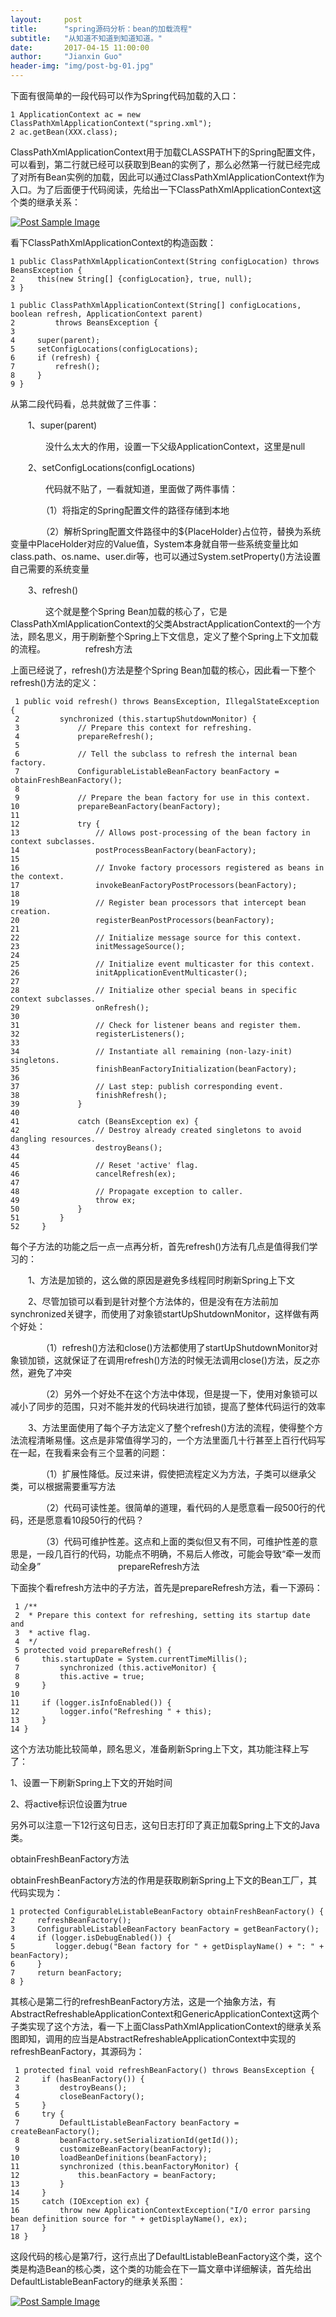 ```yaml
---
layout:     post
title:      "spring源码分析：bean的加载流程"
subtitle:   "从知道不知道到知道知道。"
date:       2017-04-15 11:00:00
author:     "Jianxin Guo"
header-img: "img/post-bg-01.jpg"
---
```



下面有很简单的一段代码可以作为Spring代码加载的入口：
 
```
1 ApplicationContext ac = new ClassPathXmlApplicationContext("spring.xml");
2 ac.getBean(XXX.class);
```
ClassPathXmlApplicationContext用于加载CLASSPATH下的Spring配置文件，可以看到，第二行就已经可以获取到Bean的实例了，那么必然第一行就已经完成了对所有Bean实例的加载，因此可以通过ClassPathXmlApplicationContext作为入口。为了后面便于代码阅读，先给出一下ClassPathXmlApplicationContext这个类的继承关系：

<a href="#">
    <img src="{{ site.baseurl }}/img/
spring01-01.jpg" alt="Post Sample Image">
</a>

看下ClassPathXmlApplicationContext的构造函数：
 
```
1 public ClassPathXmlApplicationContext(String configLocation) throws BeansException {
2     this(new String[] {configLocation}, true, null);
3 }
```

```
1 public ClassPathXmlApplicationContext(String[] configLocations, boolean refresh, ApplicationContext parent)
2         throws BeansException {
3 
4     super(parent);
5     setConfigLocations(configLocations);
6     if (refresh) {
7         refresh();
8     }
9 }
```

从第二段代码看，总共就做了三件事：

　　1、super(parent)

　　　　没什么太大的作用，设置一下父级ApplicationContext，这里是null

　　2、setConfigLocations(configLocations)

　　　　代码就不贴了，一看就知道，里面做了两件事情：

　　　　（1）将指定的Spring配置文件的路径存储到本地

　　　　（2）解析Spring配置文件路径中的${PlaceHolder}占位符，替换为系统变量中PlaceHolder对应的Value值，System本身就自带一些系统变量比如class.path、os.name、user.dir等，也可以通过System.setProperty()方法设置自己需要的系统变量

　　3、refresh()

　　　　这个就是整个Spring Bean加载的核心了，它是ClassPathXmlApplicationContext的父类AbstractApplicationContext的一个方法，顾名思义，用于刷新整个Spring上下文信息，定义了整个Spring上下文加载的流程。
　　　　
refresh方法

上面已经说了，refresh()方法是整个Spring Bean加载的核心，因此看一下整个refresh()方法的定义：

```
 1 public void refresh() throws BeansException, IllegalStateException {
 2         synchronized (this.startupShutdownMonitor) {
 3             // Prepare this context for refreshing.
 4             prepareRefresh();
 5 
 6             // Tell the subclass to refresh the internal bean factory.
 7             ConfigurableListableBeanFactory beanFactory = obtainFreshBeanFactory();
 8 
 9             // Prepare the bean factory for use in this context.
10             prepareBeanFactory(beanFactory);
11 
12             try {
13                 // Allows post-processing of the bean factory in context subclasses.
14                 postProcessBeanFactory(beanFactory);
15 
16                 // Invoke factory processors registered as beans in the context.
17                 invokeBeanFactoryPostProcessors(beanFactory);
18 
19                 // Register bean processors that intercept bean creation.
20                 registerBeanPostProcessors(beanFactory);
21 
22                 // Initialize message source for this context.
23                 initMessageSource();
24 
25                 // Initialize event multicaster for this context.
26                 initApplicationEventMulticaster();
27 
28                 // Initialize other special beans in specific context subclasses.
29                 onRefresh();
30 
31                 // Check for listener beans and register them.
32                 registerListeners();
33 
34                 // Instantiate all remaining (non-lazy-init) singletons.
35                 finishBeanFactoryInitialization(beanFactory);
36 
37                 // Last step: publish corresponding event.
38                 finishRefresh();
39             }
40 
41             catch (BeansException ex) {
42                 // Destroy already created singletons to avoid dangling resources.
43                 destroyBeans();
44 
45                 // Reset 'active' flag.
46                 cancelRefresh(ex);
47 
48                 // Propagate exception to caller.
49                 throw ex;
50             }
51         }
52     }
```

每个子方法的功能之后一点一点再分析，首先refresh()方法有几点是值得我们学习的：

　　1、方法是加锁的，这么做的原因是避免多线程同时刷新Spring上下文

　　2、尽管加锁可以看到是针对整个方法体的，但是没有在方法前加synchronized关键字，而使用了对象锁startUpShutdownMonitor，这样做有两个好处：

　　　　（1）refresh()方法和close()方法都使用了startUpShutdownMonitor对象锁加锁，这就保证了在调用refresh()方法的时候无法调用close()方法，反之亦然，避免了冲突

　　　　（2）另外一个好处不在这个方法中体现，但是提一下，使用对象锁可以减小了同步的范围，只对不能并发的代码块进行加锁，提高了整体代码运行的效率

　　3、方法里面使用了每个子方法定义了整个refresh()方法的流程，使得整个方法流程清晰易懂。这点是非常值得学习的，一个方法里面几十行甚至上百行代码写在一起，在我看来会有三个显著的问题：

　　　　（1）扩展性降低。反过来讲，假使把流程定义为方法，子类可以继承父类，可以根据需要重写方法

　　　　（2）代码可读性差。很简单的道理，看代码的人是愿意看一段500行的代码，还是愿意看10段50行的代码？

　　　　（3）代码可维护性差。这点和上面的类似但又有不同，可维护性差的意思是，一段几百行的代码，功能点不明确，不易后人修改，可能会导致“牵一发而动全身”
　　　　
　　　　
prepareRefresh方法

下面挨个看refresh方法中的子方法，首先是prepareRefresh方法，看一下源码：


```
 1 /**
 2  * Prepare this context for refreshing, setting its startup date and
 3  * active flag.
 4  */
 5 protected void prepareRefresh() {
 6     this.startupDate = System.currentTimeMillis();
 7         synchronized (this.activeMonitor) {
 8         this.active = true;
 9     }
10 
11     if (logger.isInfoEnabled()) {
12         logger.info("Refreshing " + this);
13     }
14 }
```
这个方法功能比较简单，顾名思义，准备刷新Spring上下文，其功能注释上写了：

1、设置一下刷新Spring上下文的开始时间

2、将active标识位设置为true

另外可以注意一下12行这句日志，这句日志打印了真正加载Spring上下文的Java类。

obtainFreshBeanFactory方法

obtainFreshBeanFactory方法的作用是获取刷新Spring上下文的Bean工厂，其代码实现为：


```
1 protected ConfigurableListableBeanFactory obtainFreshBeanFactory() {
2     refreshBeanFactory();
3     ConfigurableListableBeanFactory beanFactory = getBeanFactory();
4     if (logger.isDebugEnabled()) {
5         logger.debug("Bean factory for " + getDisplayName() + ": " + beanFactory);
6     }
7     return beanFactory;
8 }
```

其核心是第二行的refreshBeanFactory方法，这是一个抽象方法，有AbstractRefreshableApplicationContext和GenericApplicationContext这两个子类实现了这个方法，看一下上面ClassPathXmlApplicationContext的继承关系图即知，调用的应当是AbstractRefreshableApplicationContext中实现的refreshBeanFactory，其源码为：

 
```
 1 protected final void refreshBeanFactory() throws BeansException {
 2     if (hasBeanFactory()) {
 3         destroyBeans();
 4         closeBeanFactory();
 5     }
 6     try {
 7         DefaultListableBeanFactory beanFactory = createBeanFactory();
 8         beanFactory.setSerializationId(getId());
 9         customizeBeanFactory(beanFactory);
10         loadBeanDefinitions(beanFactory);
11         synchronized (this.beanFactoryMonitor) {
12             this.beanFactory = beanFactory;
13         }
14     }
15     catch (IOException ex) {
16         throw new ApplicationContextException("I/O error parsing bean definition source for " + getDisplayName(), ex);
17     }
18 }
```

这段代码的核心是第7行，这行点出了DefaultListableBeanFactory这个类，这个类是构造Bean的核心类，这个类的功能会在下一篇文章中详细解读，首先给出DefaultListableBeanFactory的继承关系图：

<a href="#">
    <img src="{{ site.baseurl }}/img/
spring01-02.jpg" alt="Post Sample Image">
</a>



